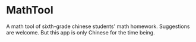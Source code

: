 # MathTool
A math tool of sixth-grade chinese students' math homework.
Suggestions are welcome.
But this app is only Chinese for the time being.
